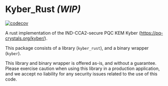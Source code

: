 # Kyber_Rust _(WIP)_

[![codecov](https://codecov.io/github/supinie/kyber_rust/branch/main/graph/badge.svg?token=S7UTUFQ8M5)](https://codecov.io/github/supinie/kyber_rust)

A rust implementation of the IND-CCA2-secure PQC KEM Kyber (https://pq-crystals.org/kyber/).

This package consists of a library (`kyber_rust`), and a binary wrapper (`kyber`).

This library and binary wrapper is offered as-is, and without a guarantee. Please exercise caution when using this library in a production application, and we accept no liability for any security issues related to the use of this code.

